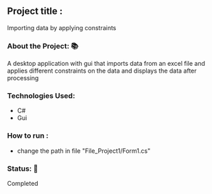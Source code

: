 <h2>Project title :</h2>
<p>Importing data by applying constraints</p>
<h3>About the Project: 📚</h3>
<p>A desktop application with gui that imports data from an excel file and applies different constraints on  the data and displays the data after processing </p>
<h3>Technologies Used: </h3>
<ul>
<li>C#</li>
<li>Gui</li>
</ul>

<h3>How to run :</h3>
<ul>
<li>change the path  in file "File_Project1/Form1.cs" </li>
</ul>
<h3>Status: 📶</h3>
<p>Completed</p>
